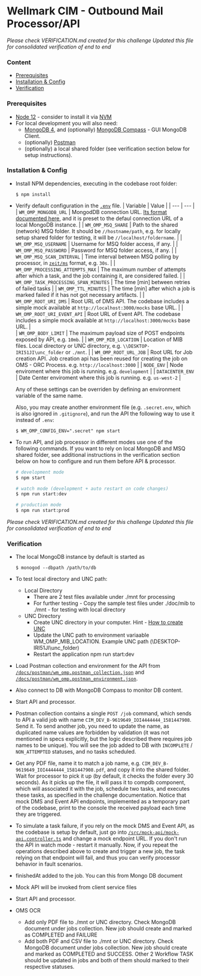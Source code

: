# Wellmark CIM - Outbound Mail Processor/API
*Please check VERIFICATION.md created for this challenge*
*Updated this file for consolidated verification of end to end*

### Content
- [Prerequisites](#prerequisites)
- [Installation & Config](#installation-config)
- [Verification](#verification)

### Prerequisites
- [Node 12](https://nodejs.org/en/) - consider to install it via
  [NVM](https://github.com/nvm-sh/nvm)
- For local development you will also need:
  - [MongoDB 4](https://www.mongodb.com/download-center/community), and
    (optionally) [MongoDB Compass](https://www.mongodb.com/products/compass) -
    GUI MongoDB Client.
  - (optionally) [Postman](https://www.postman.com/)
  - (optionally) a local shared folder (see verification section below for
    setup instructions).

### Installation & Config

- Install NPM dependencies, executing in the codebase root folder:
  ```
  $ npm install
  ```

- Verify default configuration in the [`.env`](.env) file.
  | Variable | Value |
  | --- | --- |
  | `WM_OMP_MONGODB_URL` | MongodDB connection URL. [Its format documented here](https://docs.mongodb.com/manual/reference/connection-string/#standard-connection-string-format), and it is preset to the defaul connection URL of a local MongoDB instance. |
  | `WM_OMP_MSQ_SHARE` | Path to the shared (network) MSQ folder. It should be `//hostname/path`, e.g. for locally setup shared folder for testing, it will be `//localhost/foldername`. |
  | `WM_OMP_MSQ_USERNAME` | Username for MSQ folder access, if any. |
  | `WM_OMP_MSQ_PASSWORD` | Password for MSQ folder access, if any. |
  | `WM_OMP_MSQ_SCAN_INTERVAL` | Time interval between MSQ polling by processor, in [`zeit/ms`](https://github.com/zeit/ms) format, e.g. `30s`. |
  | `WM_OMP_PROCESSING_ATTEMPTS_MAX` | The maximum number of attempts after which a task, and the job containing it, are considered failed. |
  | `WM_OMP_TASK_PROCESSING_SPAN_MINUTES` | The time [min] between retries of failed tasks |
  | `WM_OMP_TTL_MINUTES` | The time [min] after which a job is marked failed if it has not got necessary artifacts. |
  | `WM_OMP_ROOT_URI_DMS` | Root URL of DMS API. The codebase includes a simple mock available at `http://localhost:3000/mocks` base URL. |
  | `WM_OMP_ROOT_URI_EVENT_API` | Root URL of Event API. The codebase includes a simple mock available at `http://localhost:3000/mocks` base URL. |  
  | `WM_OMP_BODY_LIMIT` | The maximum payload size of POST endpoints exposed by API, e.g. `10mb`. |
  | `WM_OMP_MIB_LOCATION` | Location of MIB files. Local directory or UNC directory, e.g. `\\DESKTOP-IRI51JI\unc_folder` or `./mnt`. |
  | `WM_OMP_ROOT_URL_JOB` | Root URL for Job creation API. Job creation api has been reused for creating the job on OMS - ORC Process. e.g. `http://localhost:3000` |
  | `NODE_ENV` | Node enviroment where this job is running. e.g. `development` |
  | `DATACENTER_ENV` | Date Center enviroment where this job is running. e.g. `us-west-2` |

  Any of these settings can be overriden by defining an environment variable of
  the same name.
  
  Also, you may create another environment file (e.g. `.secret.env`, which is  also ignored in `.gitignore`), and run the API the following way
  to use it instead of `.env`:
  ```
  $ WM_OMP_CONFIG_ENV=".secret" npm start
  ```
- To run API, and job processor in different modes use one of the following
  commands. If you want to rely on local MongoDB and MSQ shared folder, see
  additional instructions in the verification section below on how to configure
  and run them before API & processor.
  ```bash
  # development mode
  $ npm start

  # watch mode (development + auto restart on code changes)
  $ npm run start:dev

  # production mode
  $ npm run start:prod
  ```
*Please check VERIFICATION.md created for this challenge*
*Updated this file for consolidated verification of end to end*
### Verification

- The local MongoDB instance by default is started as
  ```
  $ monogod --dbpath /path/to/db
  ```

- To test local directory and UNC path:

  - Local Directory 
    - There are 2 test files available under ./mnt for processing
    - For further testing - Copy the sample test files under ./doc/mib to ./mnt - for testing with local directory
  - UNC Directory 
    - Create UNC directory in your computer. Hint - [How to create UNC](https://knowledge.autodesk.com/support/3ds-max/learn-explore/caas/sfdcarticles/sfdcarticles/How-to-assign-a-path-using-the-Universal-Naming-Convention-UNC.html) 
    - Update the UNC path to environment variaable WM_OMP_MIB_LOCATION. Example UNC path (\\DESKTOP-IRI51JI\unc_folder) 
    - Restart the application npm run start:dev
- Load Postman collection and environment for the API from
  [`/docs/postman/wm_omp.postman_collection.json`](docs/postman/wm_omp.postman_collection.json) and [`/docs/postman/wm_omp.postman_environment.json`](docs/postman/wm_omp.postman_environment.json).

- Also connect to DB with MongoDB Compass to monitor DB content.

- Start API and processor.

- Postman collection contains a single `POST /job` command, which sends to
  API a valid job with name `CIM_DEV_B-9619649_IOI4444444_1581447908`. Send it.
  To send another job, you need to update the name, as duplicated name values
  are forbidden by validation (it was not mentioned in specs explicitly, but
  the logic described there requires job names to be unique). You will see
  the job added to DB with `INCOMPLETE` / `NON_ATTEMPTED` statuses, and no
  tasks scheduled.

- Get any PDF file, name it to match a job name, e.g.
  `CIM_DEV_B-9619649_IOI4444444_1581447908.pdf`, and copy it into
  the shared folder. Wait for processor to pick it up (by default,
  it checks the folder every 30 seconds). As it picks up the file,
  it will pass it to compdb component, which will associated it with
  the job, schedule two tasks, and executes these tasks, as specified
  in the challenge documentation. Notice that mock DMS and Event API
  endpoints, implemented as a temporary part of the codebase, print to
  the console the received payload each time they are triggered.

- To simulate a task failure, if you rely on the mock DMS and Event API,
  as the codebase is setup by default, just go into
  [`/src/mock-api/mock-api.controller.ts`](src/mock-api/mock-api.controller.ts)
  and change a mock endpoint URL. If you don't run the API in watch mode -
  restart it manually. Now, if you repeat the operations described above
  to create and trigger a new job, the task relying on that endpoint will
  fail, and thus you can verify processor behavior in fault scenarios.

- finishedAt added to the job. You can this from Mongo DB document

- Mock API will be invoked from client service files

- Start API and processor.

- OMS OCR
    - Add only PDF file to ./mnt or UNC directory. Check MongoDB document under jobs collection. New job should create and marked as COMPLETED and FAILURE
    - Add both PDF and CSV file to ./mnt or UNC directory. Check MongoDB document under jobs collection. New job should create and marked as COMPLETED and SUCCESS. Other 2 Workflow TASK should be updated in jobs and both of them should marked to their respective statuses.
